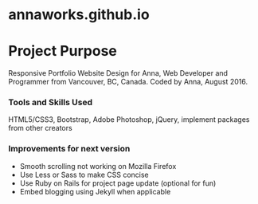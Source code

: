 # annaworks.github.io

Project Purpose
=======
Responsive Portfolio Website Design for Anna, Web Developer and Programmer from Vancouver, BC, Canada. Coded by Anna, August 2016.

### Tools and Skills Used
HTML5/CSS3, Bootstrap, Adobe Photoshop, jQuery, implement packages from other creators

### Improvements for next version
* Smooth scrolling not working on Mozilla Firefox
* Use Less or Sass to make CSS concise
* Use Ruby on Rails for project page update (optional for fun)
* Embed blogging using Jekyll when applicable
